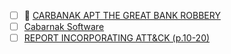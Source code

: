 - [ ] :book: [CARBANAK APT THE GREAT BANK ROBBERY](https://media.kasperskycontenthub.com/wp-content/uploads/sites/43/2018/03/08064518/Carbanak_APT_eng.pdf)
- [ ] [Cabarnak Software](https://attack.mitre.org/software/S0030/)
- [ ] [REPORT INCORPORATING ATT&CK (p.10-20)](https://www.cisa.gov/sites/default/files/publications/Best%20Practices%20for%20MITRE%20ATTCK%20Mapping.pdf)
